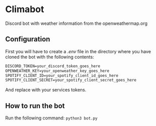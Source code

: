 # Climabot

Discord bot with weather information from the openweathermap.org

## Configuration

First you will have to create a *.env* file in the directory where you have cloned the bot with the following contents:

```txt
DISCORD_TOKEN=your_discord_token_goes_here
OPENWEATHER_KEY=your_openweather_key_goes_here
SPOTIFY_CLIENT_ID=your_spotify_client_id_goes_here
SPOTIFY_CLIENT_SECRET=your_spotify_client_secret_goes_here
```

And replace with your services tokens.

## How to run the bot

Run the following command: `python3 bot.py`

